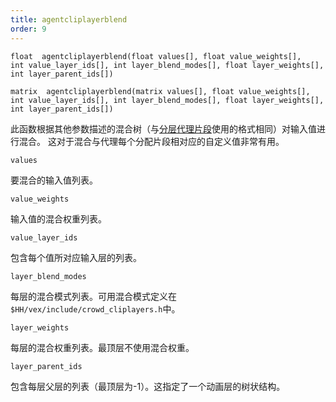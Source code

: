 ```yaml
---
title: agentcliplayerblend
order: 9
---
```

`float  agentcliplayerblend(float values[], float value_weights[], int value_layer_ids[], int layer_blend_modes[], float layer_weights[], int layer_parent_ids[])`

`matrix  agentcliplayerblend(matrix values[], float value_weights[], int value_layer_ids[], int layer_blend_modes[], float layer_weights[], int layer_parent_ids[])`

此函数根据其他参数描述的混合树（与[分层代理片段](../../crowds/agents.html#currentclips)使用的格式相同）对输入值进行混合。
这对于混合与代理每个分配片段相对应的自定义值非常有用。

`values`

要混合的输入值列表。

`value_weights`

输入值的混合权重列表。

`value_layer_ids`

包含每个值所对应输入层的列表。

`layer_blend_modes`

每层的混合模式列表。可用混合模式定义在`$HH/vex/include/crowd_cliplayers.h`中。

`layer_weights`

每层的混合权重列表。最顶层不使用混合权重。

`layer_parent_ids`

包含每层父层的列表（最顶层为-1）。这指定了一个动画层的树状结构。
